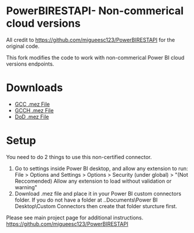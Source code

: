 # PowerBIRESTAPI- Non-commerical cloud versions
All credit to https://github.com/migueesc123/PowerBIRESTAPI for the original code. 

This fork modifies the code to work with non-commerical Power BI cloud versions endpoints.

# Downloads
- [GCC .mez File](https://github.com/jlabjlab/PowerBIRESTAPI-GCC-GCCH-DOD/blob/master/Power%20BI%20GCC%20API/Power%20BI%20GCC%20API.mez)
- [GCCH .mez File](https://github.com/jlabjlab/PowerBIRESTAPI-GCC-GCCH-DOD/blob/master/Power%20BI%20GCCH%20API/Power%20BI%20GCCH%20API.mez)
- [DoD .mez File](https://github.com/jlabjlab/PowerBIRESTAPI-GCC-GCCH-DOD/blob/master/Power%20BI%20DOD%20API/Power%20BI%20DOD%20API.mez)

# Setup
You need to do 2 things to use this non-certified connector.
1. Go to settings inside Power BI desktop, and allow any extension to run: File > Options and Settings > Options > Security (under global) > "(Not Reccomended) Allow any extension to load without validation or warning"
2. Download .mez file and place it in your Power BI custom connectors folder. If you do not have a folder at ..Documents\Power BI Desktop\Custom Connectors then create that folder sturcture first. 

Please see main project page for additional instructions. https://github.com/migueesc123/PowerBIRESTAPI
